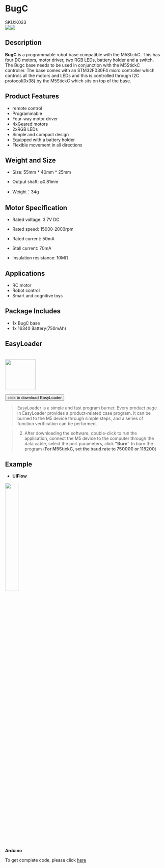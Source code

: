 # BugC

<div class="badge badge-pill badge-primary product_sku_tag">SKU:K033</div>

<div class="product_pic"><img src="assets\img\product_pics\hat\bugc_hat\bugc_hat_01.jpg"><img src="assets\img\product_pics\hat\bugc_hat\bugc_hat_02.jpg"></div>

## Description

**BugC** is a programmable robot base compatible with the M5StickC. This has four DC motors, motor driver, two RGB LEDs, battery holder and a switch.
The Bugc base needs to be used in conjunction with the M5StickC controller. The base comes with an STM32F030F4 micro controller which controls all the motors and LEDs and this is controlled through I2C protocol(0x38) by the M5StickC which sits on top of the base.

## Product Features

- remote control
- Programmable 
- Four-way motor driver
- 4xGeared motors
- 2xRGB LEDs
- Simple and compact design
- Equipped with a battery holder
- Flexible movement in all directions

## Weight and Size

- Size: 55mm * 40mm * 25mm

- Output shaft: ⌀0.81mm

- Weight：34g

## Motor Specification

- Rated voltage: 3.7V DC

- Rated speed: 15000-2000rpm

- Rated current: 50mA

- Stall current: 70mA

- Insulation resistance: 10MΩ

## Applications

- RC motor
- Robot control
- Smart and cognitive toys

## Package Includes

- 1x BugC base
- 1x 16340 Battery(750mAh)

## EasyLoader

<img src="https://m5stack.oss-cn-shenzhen.aliyuncs.com/image/EasyLoader_M5StickC_logo.png" width="100px" style="margin-top:20px">

<a href="https://m5stack.oss-cn-shenzhen.aliyuncs.com/EasyLoader/HAT/BugC/EasyLoader_BugC.exe"><button type="button" class="btn btn-primary">click to download EasyLoader</button></a>

>EasyLoader is a simple and fast program burner. Every product page in EasyLoader provides a product-related case program. It can be burned to the M5 device through simple steps, and a series of function verification can be performed.

>2. After downloading the software, double-click to run the application, connect the M5 device to the computer through the data cable, select the port parameters, click **"Burn"** to burn the program (**For M5StickC, set the baud rate to 750000 or 115200**)

## Example

- **UIFlow**

<img src="assets\img\product_pics\hat\bugc_hat\bugc.png" width="30%" height="30%">

**Arduino**

To get complete code, please click [here](https://github.com/m5stack/M5-ProductExampleCodes/tree/master/Hat/BugC/bugC)

<script>

   var purchase_link = 'https://m5stack.com/products/bugc-w-o-m5stickc';

   anchor_search(purchase_link);
   scrollFunc();

</script>